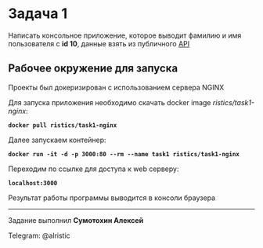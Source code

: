 # Задача 1

Написать консольное приложение, которое выводит фамилию и имя пользователя с **id 10**, данные взять из публичного [API](https://reqres.in/)

## Рабочее окружение для запуска

Проекты был докеризирован с использованием сервера NGINX

Для запуска приложения необходимо скачать docker image _ristics/task1-nginx_:

**`docker pull ristics/task1-nginx`**

Далее запускаем контейнер:

**`docker run -it -d -p 3000:80 --rm --name task1 ristics/task1-nginx`**

Переходим по ссылке для доступа к web серверу:

**`localhost:3000`**

Результат работы программы выводится в консоли браузера

---

Задание выполнил **Сумотохин Алексей**

Telegram: @alristic
